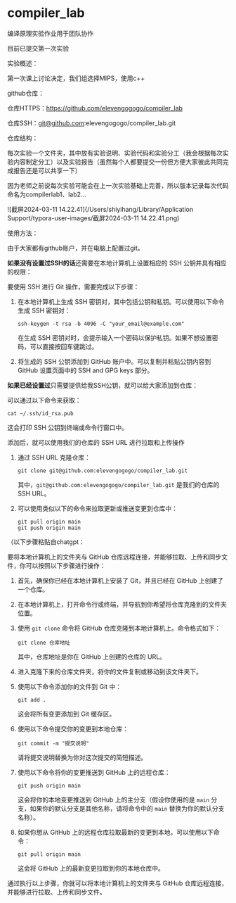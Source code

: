 # compiler_lab
编译原理实验作业用于团队协作

目前已提交第一次实验



实验概述：

第一次课上讨论决定，我们组选择MIPS，使用c++



github仓库：

仓库HTTPS：https://github.com/elevengogogo/compiler_lab

仓库SSH：git@github.com:elevengogogo/compiler_lab.git



仓库结构：

每次实验一个文件夹，其中放有实验说明、实验代码和实验分工（我会根据每次实验内容制定分工）以及实验报告（虽然每个人都要提交一份但方便大家彼此共同完成报告还是可以共享一下）

因为老师之前说每次实验可能会在上一次实验基础上完善，所以版本记录每次代码命名为compilerlab1、lab2...

![截屏2024-03-11 14.22.41](/Users/shiyihang/Library/Application Support/typora-user-images/截屏2024-03-11 14.22.41.png)



使用方法：

由于大家都有github账户，并在电脑上配置过git。

**如果没有设置过SSH的话**还需要在本地计算机上设置相应的 SSH 公钥并具有相应的权限：

要使用 SSH 进行 Git 操作，需要完成以下步骤：

1. 在本地计算机上生成 SSH 密钥对，其中包括公钥和私钥。可以使用以下命令生成 SSH 密钥对：

   ```
   ssh-keygen -t rsa -b 4096 -C "your_email@example.com"
   ```

   在生成 SSH 密钥对时，会提示输入一个密码以保护私钥。如果不想设置密码，可以直接按回车键跳过。

2. 将生成的 SSH 公钥添加到 GitHub 账户中。可以复制并粘贴公钥内容到 GitHub 设置页面中的 SSH and GPG keys 部分。

**如果已经设置过**只需要提供给我SSH公钥，就可以给大家添加到仓库：

可以通过以下命令来获取：

```
cat ~/.ssh/id_rsa.pub
```

这会打印 SSH 公钥到终端或命令行窗口中。



添加后，就可以使用我们的仓库的 SSH URL 进行拉取和上传操作

1. 通过 SSH URL 克隆仓库：

   ```
   git clone git@github.com:elevengogogo/compiler_lab.git
   ```

   其中，`git@github.com:elevengogogo/compiler_lab.git` 是我们的仓库的 SSH URL。

2. 可以使用类似以下的命令来拉取更新或推送变更到仓库中：

   ```
   git pull origin main
   git push origin main
   ```



（以下步骤粘贴自chatgpt：

要将本地计算机上的文件夹与 GitHub 仓库远程连接，并能够拉取、上传和同步文件，你可以按照以下步骤进行操作：

1. 首先，确保你已经在本地计算机上安装了 Git，并且已经在 GitHub 上创建了一个仓库。

2. 在本地计算机上，打开命令行或终端，并导航到你希望将仓库克隆到的文件夹位置。

3. 使用 `git clone` 命令将 GitHub 仓库克隆到本地计算机上。命令格式如下：

   ```
   git clone 仓库地址
   ```

   其中，仓库地址是你在 GitHub 上创建的仓库的 URL。

4. 进入克隆下来的仓库文件夹，将你的文件复制或移动到该文件夹下。

5. 使用以下命令添加你的文件到 Git 中：

   ```
   git add .
   ```

   这会将所有变更添加到 Git 缓存区。

6. 使用以下命令提交你的变更到本地仓库：

   ```
   git commit -m "提交说明"
   ```

   请将提交说明替换为你对这次提交的简短描述。

7. 使用以下命令将你的变更推送到 GitHub 上的远程仓库：

   ```
   git push origin main
   ```

   这会将你的本地变更推送到 GitHub 上的主分支（假设你使用的是 `main` 分支，如果你的默认分支是其他名称，请将命令中的 `main` 替换为你的默认分支名称）。

8. 如果你想从 GitHub 上的远程仓库拉取最新的变更到本地，可以使用以下命令：

   ```
   git pull origin main
   ```

   这会将 GitHub 上的最新变更拉取到你的本地仓库中。

通过执行以上步骤，你就可以将本地计算机上的文件夹与 GitHub 仓库远程连接，并能够进行拉取、上传和同步文件。

